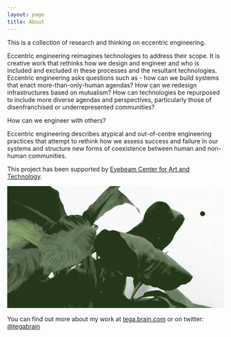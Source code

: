 ```yaml
---
layout: page
title: About
---
```



This is a collection of research and thinking on eccentric engineering.

Eccentric engineering reimagines technologies to address their scope. It is creative work that rethinks how we design and engineer and who is included and excluded in these processes and the resultant technologies. Eccentric engineering asks questions such as - how can we build systems that enact more-than-only-human agendas? How can we redesign infrastructures based on mutualism? How can technologies be repurposed to include more diverse agendas and perspectives, particularly those of disenfranchised or underrepresented communities?

How can we engineer with others?  

Eccentric engineering describes atypical and out-of-centre engineering practices that attempt to rethink how we assess success and failure in our systems and structure new forms of coexistence between human and non-human communities.

This project has been supported by [Eyebeam Center for Art and Technology](http://eyebeam.org/).


<img src="https://github.com/eccentricengineering/eccentricengineering.github.io/blob/master/images/about/exhibitionPic-13.jpg?raw=true" alt="alt text" width="600px">

You can find out more about my work at [tega.brain.com](http://tegabrain.com/) or on twitter: [@tegabrain](http://twitter.com/tegabrain)
